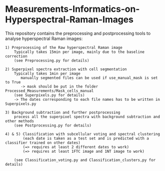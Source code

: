 # Measurements-Informatics-on-Hyperspectral-Raman-Images

This repository contains the preprocessing and postprocessing tools to analyse hyperspectral Raman images:

       
    1) Preprocessing of the Raw hyperspectral Raman image
        Typically takes 15min per image, mainly due to the baseline correction
        (see Preprocessing.py for details)
    
    2) Superpixel spectra extraction with cell segmentation
        Typically takes 1min per image
           manually segmented files can be used if use_manual_mask is set to True
           -> mask should be put in the folder Processed_Measurements/Mask_cells_manual
        (see Superpixels.py for details)
        -> The dates corresponding to each file names has to be written in Superpixels.py
    
    3) Background subtraction and further postprocessing
        process all the superpixel spectra with background subtraction and other methods
        (see Postprocessing.py for details)
    
    4) & 5) Classification with subcellular voting and spectral clustering        
            (each date is taken as a test set and is predicted with a classifier trained on other dates)
            (=> requires at least 2 different dates to work)
            (=> requires at least 1FTC image and 1NT image to work)
    
        (see Classification_voting.py and Classification_clusters,py for details)
